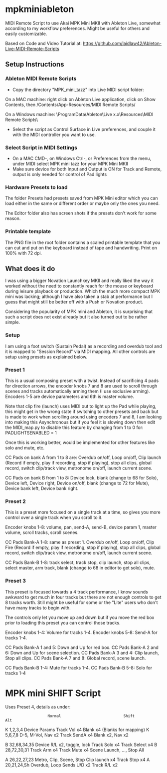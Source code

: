 # mpkminiableton

MIDI Remote Script to use Akai MPK Mini MKII with Ableton Live, somewhat according to my workflow preferences. Might be useful for others and easily customizable.

Based on Code and Video Tutorial at: <https://github.com/laidlaw42/Ableton-Live-MIDI-Remote-Scripts>

## Setup Instructions

### Ableton MIDI Remote Scripts

- Copy the directory "MPK_mini_tazz" into Live MIDI script folder:

On a MAC machine: right click on Ableton Live application, click on Show Contents, then /Contents/App-Resources/MIDI Remote Scripts/

On a Windows machine: \ProgramData\Ableton\Live x.x\Resources\MIDI Remote Scripts\

- Select the script as Control Surface in Live preferences, and couple it with the MIDI controller you want to use.

### Select Script in MIDI Settings

- On a MAC CMD-, on Windows Ctrl-,  or Preferences from the menu, under MIDI select MPK mini tazz for your MPK Mini MKII
- Make sure device for both Input and Output is ON for Track and Remote, output is only needed for control of Pad lights

### Hardware Presets to load

The folder Presets had presets saved from MPK Mini editor which you can load either in the same or different order or maybe only the ones you need.

The Editor folder also has screen shots if the presets don't work for some reason.

### Printable template

The PNG file in the root folder contains a scaled printable template that you can cut and put on the keyboard instead of tape and handwriting. Print on 100% with 72 dpi.

## What does it do

I was using a bigger Novation Launchkey MKII and really liked the way it worked without the need to constantly reach for the mouse or keyboard during leisure playback or production. Which the much more compact MPK mini was lacking; although I have also taken a stab at performance but I guess that might still be better off with a Push or Novation product.

Considering the popularity of MPK mini and Ableton, it is surprising that such a script does not exist already but it also turned out to be rather simple.

### Setup

I am using a foot switch (Sustain Pedal) as a recording and overdub tool and it is mapped to "Session Record" via MIDI mapping. All other controls are setup using presets as explained below.

### Preset 1

This is a usual composing preset with a twist. Instead of sacrificing 4 pads for direction arrows, the encoder knobs 7 and 8 are used to scroll through scenes and tracks automatically arming them (I use exclusive arming). Encoders 1-5 are device parameters and 6th is master volume.

Note that clip fire (launch) uses MIDI out to light up the Pad while playing, this might get in the wrong state if switching to other presets and back but is made to work when scrolling around using encoders 7 and 8, I am looking into making this Asynchronous but if you feel it is slowing down then edit the MIDI_map.py to disable this feature by changing from 1 to 0 for: PADLIGHTSENABLED = 1

Once this is working better, would be implemented for other features like solo and mute, etc.

CC Pads on bank A from 1 to 8 are: Overdub on/off, Loop on/off, Clip launch (Record if empty, play if recording, stop if playing), stop all clips, global record, switch clip/track view, metronome on/off, launch current scene.

CC Pads on bank B from 1 to 8: Device lock, blank (change to 68 for Solo), Device left, Device right, Device on/off, blank (change to 72 for Mute), Device bank left, Device bank right.

### Preset 2

This is a preset more focused on a single track at a time, so gives you more control over a single track when you scroll to it.

Encoder knobs 1-8: volume, pan, send-A, send-B, device param 1, master volume, scroll tracks, scroll scenes.

CC Pads Bank-A 1-8: same as preset 1. Overdub on/off, Loop on/off, Clip Fire (Record if empty, play if recording, stop if playing), stop all clips, global record, switch clip/track view, metronome on/off, launch current scene.

CC Pads Bank-B 1-8: track select, track stop, clip launch, stop all clips, select master, arm track, blank (change to 68 in editor to get solo), mute.

### Preset 3

This preset is focused towards a 4 track performance, I know sounds awkward to get much in four tracks but there are not enough controls to get 8 tracks worth. Still might be useful for some or the "Lite" users who don't have many tracks to begin with.

The controls only let you move up and down but if you move the red box prior to loading this preset you can control those tracks.

Encoder knobs 1-4: Volume for tracks 1-4.
Encoder knobs 5-8: Send-A for tracks 1-4.

CC Pads Bank-A 1 and 5: Down and Up for red box.
CC Pads Bank-A 2 and 6: Down and Up for scene selection.
CC Pads Bank-A 3 and 4: Clip launch, Stop all clips.
CC Pads Bank-A 7 and 8: Global record, scene launch.

CC Pads Bank-B 1-4: Mute for tracks 1-4.
CC Pads Bank-B 5-8: Solo for tracks 1-4

# MPK mini SHIFT Script

Uses Preset 4, details as under:

                       Normal                            Shift                       Alt                                 
K 1,2,3,4           Device Params                      Track Vol x4               Blank x4 (Blanks for mapping)
K 5,6,7,8           D-5, M-Vol, Nav x2                 Track SendA x4             Blank x2, Nav x2

B 32,68,34,35      Device R/L x2, toggle, lock        Track Solo x4              Track Select x4
B 28,72,30,31      Track Arm x4                       Track Mute x4              Scene Launch, ..., Stop All

A 26,22,27,23      Metro, Clip, Scene, Stop           Clip launch x4             Track Stop x4
A 20,21,24,Sh      Overdub, Loop                      Sends U/D x2               Track R/L x2
